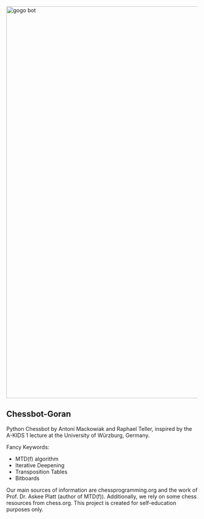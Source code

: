 <img width="1032" alt="gogo bot" src="https://github.com/resteqs/Chessbot-Goran/assets/65457699/9afc5e18-0825-4a0a-b17b-0a8ffb923cf7">

## Chessbot-Goran

Python Chessbot by Antoni Mackowiak and Raphael Teller, inspired by the A-KIDS 1 lecture at the University of Würzburg, Germany.

Fancy Keywords:
- MTD(f) algorithm
- Iterative Deepening
- Transposition Tables
- Bitboards

Our main sources of information are chessprogramming.org and the work of Prof. Dr. Askee Platt (author of MTD(f)).
Additionally, we rely on some chess resources from chess.org.
This project is created for self-education purposes only.
